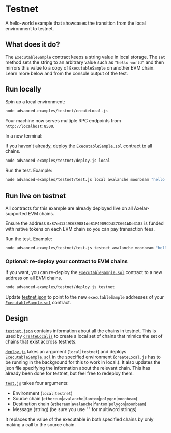 # Testnet

A hello-world example that showcases the transition from the local environment to testnet.

## What does it do?

The `ExecutableSample` contract keeps a string value in local storage. The `set` method sets the string to an arbitrary value such as `"hello world"` and then mirrors this value to a copy of `ExecutableSample` on another EVM chain. Learn more below and from the console output of the test.

## Run locally

Spin up a local environment:

```bash
node advanced-examples/testnet/createLocal.js
```

Your machine now serves multiple RPC endpoints from `http://localhost:8500`.

In a new terminal:

If you haven't already, deploy the [`ExecutableSample.sol`](ExecutableSample.sol) contract to all chains.

```bash
node advanced-examples/testnet/deploy.js local
```

Run the test. Example:

```bash
node advanced-examples/testnet/test.js local avalanche moonbeam "hello world"
```

## Run live on testnet

All contracts for this example are already deployed live on all Axelar-supported EVM chains.

Ensure the address `0x87e41349C689081deB1F4909CDd37C661bDe3183` is funded with native tokens on each EVM chain so you can pay transaction fees.

Run the test. Example:

```bash
node advanced-examples/testnet/test.js testnet avalanche moonbeam "hello world"
```

### Optional: re-deploy your contract to EVM chains

If you want, you can re-deploy the [`ExecutableSample.sol`](ExecutableSample.sol) contract to a new address on all EVM chains.

```bash
node advanced-examples/testnet/deploy.js testnet
```

Update [testnet.json](testnet.json) to point to the new `executableSample` addresses of your [`ExecutableSample.sol`](ExecutableSample.sol) contract.

## Design

[`testnet.json`](testnet.json) contains information about all the chains in testnet. This is used by [`createLocaljs`](createLocal.js) to create a local set of chains that mimics the set of chains that exist accross testnets.

[`deploy.js`](deploy.js) takes an argument (`local`|`testnet`) and deploys [`ExecutableSample.sol`](ExecutableSample.sol) in the specified environment (`createLocal.js` has to be running in the background for this to work in local.). It also updates the json file specifying the information about the relevant chain. This has already been done for testnet, but feel free to redeploy them.

[`test.js`](test.js) takes four arguments:

- Environment (`local`|`testnet`)
- Source chain (`ethereum`|`avalanche`|`fantom`|`polygon`|`moonbeam`)
- Destination chain (`ethereum`|`avalanche`|`fantom`|`polygon`|`moonbeam`)
- Message (string) (be sure you use "" for multiword strings)

It replaces the value of the executable in both specified chains by only making a call to the source chain.
